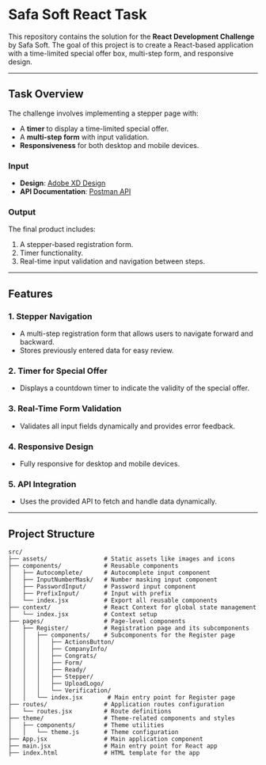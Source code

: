 # Safa Soft React Task  

This repository contains the solution for the **React Development Challenge** by Safa Soft. The goal of this project is to create a React-based application with a time-limited special offer box, multi-step form, and responsive design.  

---

## Task Overview  

The challenge involves implementing a stepper page with:  
- A **timer** to display a time-limited special offer.  
- A **multi-step form** with input validation.  
- **Responsiveness** for both desktop and mobile devices.  

### Input  
- **Design**: [Adobe XD Design](https://xd.adobe.com/view/3579fb5c-07f5-413a-92d8-bf44dd84fdf2-602a/)  
- **API Documentation**: [Postman API](https://documenter.getpostman.com/view/42322/TVCmS5md)  

### Output  
The final product includes:  
1. A stepper-based registration form.  
2. Timer functionality.  
3. Real-time input validation and navigation between steps.  

---

## Features  

### 1. **Stepper Navigation**  
- A multi-step registration form that allows users to navigate forward and backward.  
- Stores previously entered data for easy review.  

### 2. **Timer for Special Offer**  
- Displays a countdown timer to indicate the validity of the special offer.  

### 3. **Real-Time Form Validation**  
- Validates all input fields dynamically and provides error feedback.  

### 4. **Responsive Design**  
- Fully responsive for desktop and mobile devices.  

### 5. **API Integration**  
- Uses the provided API to fetch and handle data dynamically.  

---

## Project Structure  

```plaintext
src/  
├── assets/                # Static assets like images and icons  
├── components/            # Reusable components  
│   ├── Autocomplete/      # Autocomplete input component  
│   ├── InputNumberMask/   # Number masking input component  
│   ├── PasswordInput/     # Password input component  
│   ├── PrefixInput/       # Input with prefix  
│   └── index.jsx          # Export all reusable components  
├── context/               # React Context for global state management  
│   └── index.jsx          # Context setup  
├── pages/                 # Page-level components  
│   ├── Register/          # Registration page and its subcomponents  
│   │   ├── components/    # Subcomponents for the Register page  
│   │   │   ├── ActionsButton/  
│   │   │   ├── CompanyInfo/  
│   │   │   ├── Congrats/  
│   │   │   ├── Form/  
│   │   │   ├── Ready/  
│   │   │   ├── Stepper/  
│   │   │   ├── UploadLogo/  
│   │   │   └── Verification/  
│   │   └── index.jsx       # Main entry point for Register page  
├── routes/                # Application routes configuration  
│   └── routes.jsx         # Route definitions  
├── theme/                 # Theme-related components and styles  
│   ├── components/        # Theme utilities  
│   │   └── theme.js       # Theme configuration  
├── App.jsx                # Main application component  
├── main.jsx               # Main entry point for React app  
├── index.html             # HTML template for the app  
